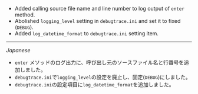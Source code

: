 * Added calling source file name and line number to log output of `enter` method.
* Abolished `logging_level` setting in `debugtrace.ini` and set it to fixed (`DEBUG`).
* Added `log_datetime_format` to `debugtrace.ini` setting item.

----
*Japanese*

* `enter` メソッドのログ出力に、呼び出し元のソースファイル名と行番号を追加しました。 
* `debugtrace.ini`で`logging_level`の設定を廃止し、固定(`DEBUG`)にしました。
* `debugtrace.ini`の設定項目に`log_datetime_format`を追加しました。
